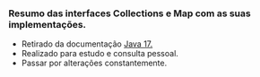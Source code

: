 ### Resumo das interfaces Collections e Map com as suas implementações.


* Retirado da documentação <a href="https://docs.oracle.com/en/java/javase/17/docs/api/java.base/java/util/AbstractCollection.html"> Java 17. <a><br>
* Realizado para estudo e consulta pessoal.<br>
* Passar por alterações constantemente.


